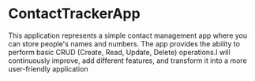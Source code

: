 # ContactTrackerApp
This application represents a simple contact management app where you can store people's names and numbers. The app provides the ability to perform basic CRUD (Create, Read, Update, Delete) operations.I will continuously improve, add different features, and transform it into a more user-friendly application
